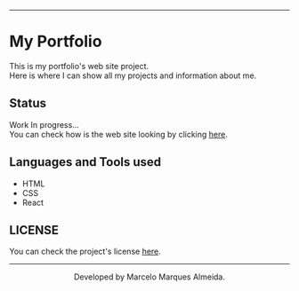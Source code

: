 <hr></hr>

# My Portfolio

This is my portfolio's web site project.\
Here is where I can show all my projects and information about me.

## Status

Work In progress... \
You can check how is the web site looking by clicking [here](https://marcelomalmeida.vercel.app).

## Languages and Tools used

- HTML
- CSS
- React

## LICENSE

You can check the project's license [here](https://github.com/MarceloM075/my-portfolio/blob/master/LICENSE).

<hr>

<p align='center'>Developed by Marcelo Marques Almeida.</p>
